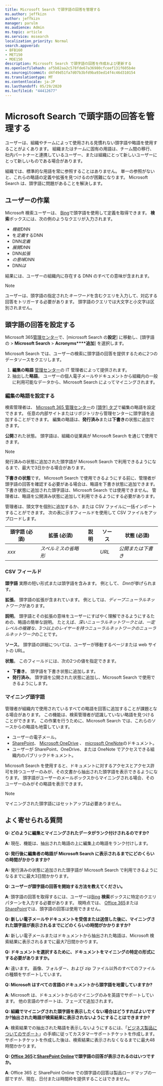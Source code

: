 ```yaml
---
title: Microsoft Search で頭字語の回答を管理する
ms.author: jeffkizn
author: jeffkizn
manager: parulm
ms.audience: Admin
ms.topic: article
ms.service: mssearch
localization_priority: Normal
search.appverid:
- BFB160
- MET150
- MOE150
description: Microsoft Search で頭字語の回答を作成および更新する
ms.openlocfilehash: af5b82aa2c578fde67a36980cfceef131f605b4e
ms.sourcegitcommit: d4f49d51fa7d07b3bfd9ba93ed14f4c46d310154
ms.translationtype: MT
ms.contentlocale: ja-JP
ms.lasthandoff: 05/29/2020
ms.locfileid: "44412677"
---
```

# <a name="manage-acronyms-answers-in-microsoft-search"></a>Microsoft Search で頭字語の回答を管理する

ユーザーは、組織やチームによって使用される見慣れない頭字語や略語を使用することがよくあります。 組織またはチームに固有の用語は、チーム間の移行、社内パートナーと連携しているユーザー、または組織にとって新しいユーザーにとって新しいものである場合があります。

組織では、標準的な用語を常に参照することはありません。 単一の参照がないと、これらの略語の定義や拡張を見つけるのが困難になります。 Microsoft Search は、頭字語に問題があることを解決します。

## <a name="what-users-experience"></a>ユーザーの作業
Microsoft 検索ユーザーは、 [Bing](https://Bing.com)で頭字語を使用して定義を取得できます。 **検索**ボックスには、次の例のようなクエリが入力されます。

- *機能*DNN
- を*定義*するDNN
- DNN*定義*
- *展開*DNN
- DNN*拡張*
- *の意味*DNN
- DNN*は*

結果には、ユーザーの組織内に存在する DNN のすべての意味が含まれます。

> [!NOTE]
> ユーザーは、頭字語の指定された*キーワード*を含むクエリを入力して、対応する回答をトリガーする必要があります。 頭字語のクエリでは大文字と小文字は区別されません。 

## <a name="set-up-acronyms-answers"></a>頭字語の回答を設定する
Microsoft 365[管理センター](https://admin.microsoft.com)で、[microsoft Search の**設定**] に移動し、[頭字語の  >  **Microsoft Search**  > **Acronyms****追加**] を選択します。 

Microsoft Search では、ユーザーの検索に頭字語の回答を提供するために2つのデータソースをクエリします。

1.  **編集の略語** [管理センター](https://admin.microsoft.com)の IT 管理者によって提供されます。
2.  抽出した**略語**。 ユーザーの個人電子メールやドキュメントから組織内の一般に利用可能なデータから、Microsoft Search によってマイニングされます。

### <a name="set-up-editorial-acronyms"></a>編集の略語を設定する
検索管理者は、 [Microsoft 365 管理センター]( https://admin.microsoft.com)の [[頭字] タブ](https://admin.microsoft.com/Adminportal/Home#/MicrosoftSearch)で編集の略語を設定できます。 任意の内部サイトまたはリポジトリから管理センターに頭字語を追加することができます。 編集の略語は、**発行済み**または**下書き**の状態に追加できます。

**公開**された状態。 頭字語は、組織の従業員が Microsoft Search を通じて使用できます。

> [!NOTE]
> 発行済みの状態に追加された頭字語が Microsoft Search で利用できるようになるまで、最大で3日かかる場合があります。

**下書きの状態**です。 Microsoft Search で使用できるようにする前に、管理者が頭字語の回答を確認する必要がある場合は、略語を下書き状態に追加できます。 下書き状態に追加された頭字語は、Microsoft Search では使用できません。 管理者は、略語を公開済み状態に追加して利用できるようにする必要があります。

管理者は、頭文字を個別に追加するか、または CSV ファイルに一括インポートすることができます。 次の表に示すフィールドを使用して CSV ファイルをアップロードします。

| 頭字語 (必須) | 拡張 (必須) | 説明  | ソース | 状態 (必須) |
| --------- | --------- | ---------- | --------- |--------- |
| *xxx* | *スペルミスの省略形* |  | *URL* | *公開または下書き* |

### <a name="csv-fields"></a>CSV フィールド
**頭字語** 実際の短い形式または頭字語を含みます。 例として、 *Dnn*が挙げられます。

**拡張**。 頭字語の拡張が含まれています。 例としては、*ディープニューラルネットワーク*があります。

**説明**。 頭字語とその拡張の意味をユーザーにすばやく理解できるようにするための、略語の簡単な説明。 たとえば、*深いニューラルネットワークとは、一定レベルの複雑な、3つ以上のレイヤーを持つニューラルネットワークのニューラルネットワーク*のことです。

**ソース**。 頭字語の詳細については、ユーザーが移動するページまたは web サイトの URL。

**状態**。 このフィールドには、次の2つの値を指定できます。

- **下書き**。 頭字語を下書き状態に追加します。
- **発行済み**。 頭字語を公開された状態に追加し、Microsoft Search で使用できるようにします。

### <a name="mined-acronyms"></a>マイニング頭字語
管理者が組織内で使用されているすべての略語を回答に追加することが課題となる場合があります。 この機能は、検索管理者が認識していない略語を見つけることができます。 この作業を行うために、Microsoft Search では、これらのソースからの略語も地雷しています。

- ユーザーの電子メール。
- [SharePoint](https://products.office.com/sharepoint/collaboration)、 [Microsoft OneDrive]( https://onedrive.live.com/about/) 、 [microsoft OneNote](http://www.onenote.com/)のドキュメント。
- ユーザーが SharePoint、OneDrive、または OneNote でアクセスできる組織内のパブリックドキュメント。

Microsoft Search を使用すると、ドキュメントに対するアクセスとアクセス許可を持つユーザーのみが、その文書から抽出された頭字語を表示できるようになります。 頭字語がユーザーのメールボックスからマイニングされる場合、そのユーザーのみがその略語を表示できます。

> [!NOTE]
> マイニングされた頭字語にはセットアップは必要ありません。

## <a name="frequently-asked-questions"></a>よく寄せられる質問
**Q: どのように編集とマイニングされたデータがランク付けされるのですか?**

**A:** 現在、機能は、抽出された略語の上に編集上の略語をランク付けします。

**Q: 発行後に編集者の略語が Microsoft Search に表示されるまでにどのくらいの時間がかかりますか?**

**A:** 発行済みの状態に追加された頭字語が Microsoft Search で利用できるようになるまでに最大3日間かかります。 

**Q: ユーザーが頭字語の回答を開始する方法を教えてください。**

**A**: 頭字語の回答を取得するには、ユーザーは[Bing](https://bing.com) **検索**ボックスに特定のクエリパターンを入力する必要があります。 現時点では、 [Office 365](https://Office.com)または[SharePoint](https://products.office.com/sharepoint/collaboration)では、頭字語の回答は使用できません。

**Q: 新しい電子メールやドキュメントを受信または送信した後に、マイニングされた頭字語が表示されるまでにどのくらいの時間がかかりますか?**

**A:** 新しい電子メールまたはドキュメントから抽出された略語は、Microsoft 検索結果に表示されるまでに最大7日間かかります。

**Q: ドキュメントを選択するために、ドキュメントをマイニングの特定の形式にする必要がありますか。**

**A:** 違います。 画像、フォルダー、および zip ファイル以外のすべてのファイルの種類をサポートしています。

**Q: Microsoft はすべての言語のドキュメントから頭字語を地雷していますか?**

**A**: Microsoft は、ドキュメントからのマイニングのみを英語でサポートしています。 他の言語のサポートは、フェーズで追加されます。

**Q: 組織でマイニングされた頭字語を表示したくない場合はどうすればよいですか?抽出された略語が検索結果に表示されないようにすることはできますか?**

**A**: 検索結果での抽出された略語を表示しないようにするには、「[ビジネス製品についてのサポート](https://docs.microsoft.com/office365/admin/contact-support-for-business-products?redirectSourcePath=%252fen-us%252farticle%252fContact-Office-365-for-business-support-32a17ca7-6fa0-4870-8a8d-e25ba4ccfd4b&view=o365-worldwide&tabs=online#BKMK_call_support)」の手順に従ってカスタマーサポートチケットを作成します。
サポートチケットを作成した後は、検索結果に表示されなくなるまでに最大48時間かかります。 

**Q: [Office 365](https://Office.com)と[SharePoint Online](https://products.office.com/sharepoint/collaboration)で頭字語の回答が表示されるのはいつですか。**

**A**: Office 365 と SharePoint Online での頭字語の回答は製品ロードマップの一部ですが、現在、日付または時間枠を提供することはできません。
